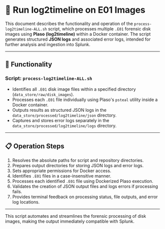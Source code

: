 # 📂 Run log2timeline on E01 Images

This document describes the functionality and operation of the `process-log2timeline-ALL.sh` script, which processes multiple `.E01` forensic disk images using **Plaso (log2timeline)** within a Docker container. The script generates structured **JSON logs** and associated error logs, intended for further analysis and ingestion into Splunk.

---

## 🚀 Functionality

### **Script:** `process-log2timeline-ALL.sh`

- Identifies all `.E01` disk image files within a specified directory (`data_store/raw/disk_images`).
- Processes each `.E01` file individually using Plaso's `psteal` utility inside a Docker container.
- Outputs results as structured JSON logs in the `data_store/processed/log2timeline/json` directory.
- Captures and stores error logs separately in the `data_store/processed/log2timeline/logs` directory.

---

## 📋 Operation Steps

1. Resolves the absolute paths for script and repository directories.
2. Prepares output directories for storing JSON logs and error logs.
3. Sets appropriate permissions for Docker access.
4. Identifies `.E01` files in a case-insensitive manner.
5. Processes each identified `.E01` file using Dockerized Plaso execution.
6. Validates the creation of JSON output files and logs errors if processing fails.
7. Provides terminal feedback on processing status, file outputs, and error log locations.

---

This script automates and streamlines the forensic processing of disk images, making the output immediately compatible with Splunk.